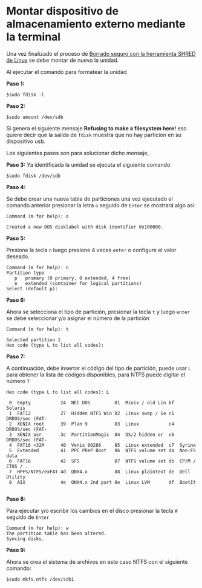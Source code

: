 # Montar dispositivo de almacenamiento externo mediante la terminal

Una vez finalizado el proceso de [Borrado seguro con la herramienta SHRED de Linux](https://github.com/IngriMV/Borrado_seguro_SHRED_Linux) se debe montar de nuevo la unidad.

Al ejecutar el comando para formatear la unidad

**Paso 1:** 

```
$sudo fdisk -l
```

**Paso 2:**
```
$sudo umount /dev/sdb
```
Si genera el siguiente mensaje **Refusing to make a filesystem here!** eso quiere decir que la salida de `fdisk` muestra que no hay partición en su dispositivo usb. 

Los siguientes pasos son para solucionar dicho mensaje,

**Paso 3:**
Ya identificada la unidad se ejecuta el siguiente comando

```
$sudo fdisk /dev/sdb
```

**Paso 4:**

Se debe crear una nueva tabla de particiones una vez ejecutado el comando anterior presionar la letra `o` seguido de `Enter` 
se mostrará algo así:

```
Command (m for help): o

Created a new DOS disklabel with disk identifier 0x100000.
```

**Paso 5:**

Presione la tecla `n` luego presione 4 veces `enter`  o configure el valor deseado.

```
Command (m for help): n
Partition type
   p   primary (0 primary, 0 extended, 4 free)
   e   extended (container for logical partitions)
Select (default p): 
```

**Paso 6:**

Ahora se selecciona el tipo de partición, presionar la tecla `t` y luego `enter` se debe seleccionar y/o asignar el número de la partición

```
Command (m for help): t

Selected partition 1
Hex code (type L to list all codes): 
```
**Paso 7:**

A continuación, debe insertar el código del tipo de partición, puede usar `L` para obtener la lista de códigos disponibles, para NTFS puede digitar el número `7` 


```
Hex code (type L to list all codes): L

 0  Empty           24  NEC DOS         81  Minix / old Lin bf  Solaris        
 1  FAT12           27  Hidden NTFS Win 82  Linux swap / So c1  DRDOS/sec (FAT-
 2  XENIX root      39  Plan 9          83  Linux           c4  DRDOS/sec (FAT-
 3  XENIX usr       3c  PartitionMagic  84  OS/2 hidden or  c6  DRDOS/sec (FAT-
 4  FAT16 <32M      40  Venix 80286     85  Linux extended  c7  Syrinx         
 5  Extended        41  PPC PReP Boot   86  NTFS volume set da  Non-FS data    
 6  FAT16           42  SFS             87  NTFS volume set db  CP/M / CTOS / .
 7  HPFS/NTFS/exFAT 4d  QNX4.x          88  Linux plaintext de  Dell Utility   
 8  AIX             4e  QNX4.x 2nd part 8e  Linux LVM       df  BootIt
  
```

**Paso 8:**

Para ejecutar y/o escribir los cambios en el disco presionar la tecla `W` seguido de `Enter`

```
Command (m for help): w
The partition table has been altered.
Syncing disks.
```
**Paso 9:**

Ahora se crea el sistema de archivos en este caso NTFS con el siguiente comando:

```
$sudo mkfs.ntfs /dev/sdb1

```



